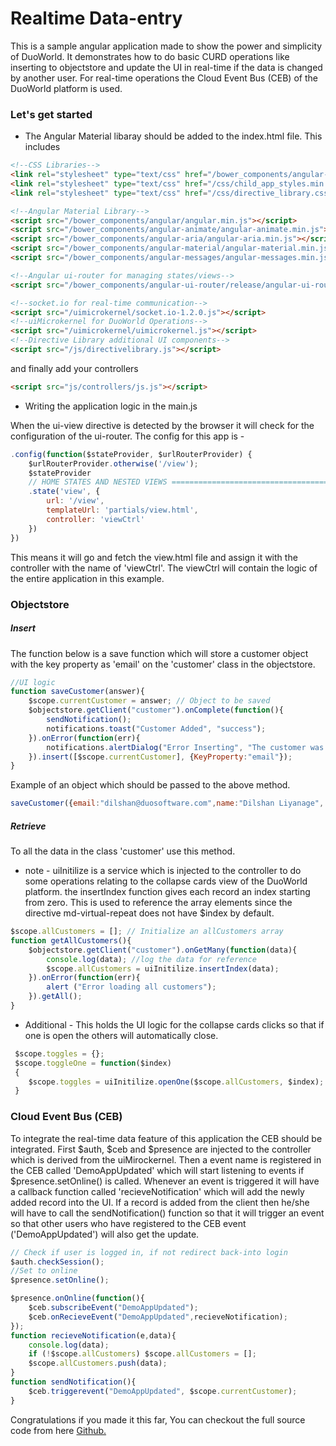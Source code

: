 # Realtime Data-entry

This is a sample angular application made to show the power and simplicity of DuoWorld. It demonstrates how to do basic CURD operations like inserting to objectstore and update the UI in real-time if the data is changed by another user. For real-time operations the Cloud Event Bus (CEB) of the DuoWorld platform is used.



### Let's get started

* The Angular Material libaray should be added to the index.html file. This includes 
```html
<!--CSS Libraries-->
<link rel="stylesheet" type="text/css" href="/bower_components/angular-material/angular-material.min.css">
<link rel="stylesheet" type="text/css" href="/css/child_app_styles.min.css">
<link rel="stylesheet" type="text/css" href="/css/directive_library.css">
```

```html
<!--Angular Material Library-->
<script src="/bower_components/angular/angular.min.js"></script>
<script src="/bower_components/angular-animate/angular-animate.min.js"></script>
<script src="/bower_components/angular-aria/angular-aria.min.js"></script>
<script src="/bower_components/angular-material/angular-material.min.js"></script>
<script src="/bower_components/angular-messages/angular-messages.min.js"></script>

<!--Angular ui-router for managing states/views-->
<script src="/bower_components/angular-ui-router/release/angular-ui-router.min.js"></script>

<!--socket.io for real-time communication-->
<script src="/uimicrokernel/socket.io-1.2.0.js"></script>
<!--uiMicrokernel for DuoWorld Operations-->
<script src="/uimicrokernel/uimicrokernel.js"></script>
<!--Directive Library additional UI components-->	
<script src="/js/directivelibrary.js"></script>
```

and finally add your controllers
```html
<script src="js/controllers/js.js"></script>
```

* Writing the application logic in the main.js

When the ui-view directive is detected by the browser it will check for the configuration of the ui-router. The config for this app is -
```js
.config(function($stateProvider, $urlRouterProvider) {
	$urlRouterProvider.otherwise('/view');
	$stateProvider
	// HOME STATES AND NESTED VIEWS ========================================
	.state('view', {
		url: '/view',
		templateUrl: 'partials/view.html',
		controller: 'viewCtrl'
	})
})
```
This means it will go and fetch the view.html file and assign it with the controller with the name of 'viewCtrl'. The viewCtrl will contain the logic of the entire application in this example.

### Objectstore
##### Insert
The function below is a save function which will store a customer object with the key property as 'email' on the 'customer' class in the objectstore.
```js
//UI logic
function saveCustomer(answer){
    $scope.currentCustomer = answer; // Object to be saved
    $objectstore.getClient("customer").onComplete(function(){
        sendNotification();
        notifications.toast("Customer Added", "success");
    }).onError(function(err){
        notifications.alertDialog("Error Inserting", "The customer was not added to the database, Try again!");
    }).insert([$scope.currentCustomer], {KeyProperty:"email"});
}
```
Example of an object which should be passed to the above method.
```js
saveCustomer({email:"dilshan@duosoftware.com",name:"Dilshan Liyanage", Address: "403 1/1, Galle Rd, Colombo"});
```

##### Retrieve
To all the data in the class 'customer' use this method. 
* note - uiInitilize is a service which is injected to the controller to do some operations relating to the collapse cards view of the DuoWorld platform. the insertIndex function gives each record an index starting from zero. This is used to reference the array elements since the directive md-virtual-repeat does not have $index by default.
```js
$scope.allCustomers = []; // Initialize an allCustomers array
function getAllCustomers(){
    $objectstore.getClient("customer").onGetMany(function(data){
        console.log(data); //log the data for reference
        $scope.allCustomers = uiInitilize.insertIndex(data);
    }).onError(function(err){
        alert ("Error loading all customers");
    }).getAll();
}
```
* Additional - This holds the UI logic for the collapse cards clicks so that if one is open the others will automatically close.
```js
 $scope.toggles = {}; 
 $scope.toggleOne = function($index)
 {	
	$scope.toggles = uiInitilize.openOne($scope.allCustomers, $index);
 }
```
### Cloud Event Bus (CEB)
To integrate the real-time data feature of this application the CEB should be integrated.
First $auth, $ceb and $presence are injected to the controller which is derived from the uiMirockernel. Then a event name is registered in the CEB called 'DemoAppUpdated' which will start listening to events if $presence.setOnline() is called. Whenever an event is triggered it will have a callback function called 'recieveNotification' which will add the newly added record into the UI. If a record is added from the client then he/she will have to call the sendNotification() function so that it will trigger an event so that other users who have registered to the CEB event ('DemoAppUpdated') will also get the update.

```js
// Check if user is logged in, if not redirect back-into login
$auth.checkSession();
//Set to online
$presence.setOnline();

$presence.onOnline(function(){
    $ceb.subscribeEvent("DemoAppUpdated");
    $ceb.onRecieveEvent("DemoAppUpdated",recieveNotification);        
});
function recieveNotification(e,data){
    console.log(data);
    if (!$scope.allCustomers) $scope.allCustomers = [];
    $scope.allCustomers.push(data);
}
function sendNotification(){
    $ceb.triggerevent("DemoAppUpdated", $scope.currentCustomer);
}
```

Congratulations if you made it this far, You can checkout the full source code from here 
[Github.](https://github.com/DuoSoftware/DW-Common-UI-Seed-Projets/tree/master/Realtime%20Data-entry)
